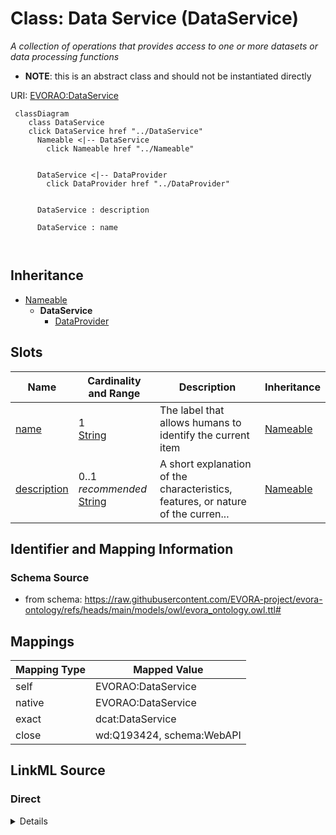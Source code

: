 

# Class: Data Service (DataService)


_A collection of operations that provides access to one or more datasets or data processing functions_




* __NOTE__: this is an abstract class and should not be instantiated directly


URI: [EVORAO:DataService](https://raw.githubusercontent.com/EVORA-project/evora-ontology/refs/heads/main/models/owl/evora_ontology.owl.ttl#DataService)






```mermaid
 classDiagram
    class DataService
    click DataService href "../DataService"
      Nameable <|-- DataService
        click Nameable href "../Nameable"
      

      DataService <|-- DataProvider
        click DataProvider href "../DataProvider"
      
      
      DataService : description
        
      DataService : name
        
      
```





## Inheritance
* [Nameable](Nameable.md)
    * **DataService**
        * [DataProvider](DataProvider.md)



## Slots

| Name | Cardinality and Range | Description | Inheritance |
| ---  | --- | --- | --- |
| [name](name.md) | 1 <br/> [String](String.md) | The label that allows humans to identify the current item | [Nameable](Nameable.md) |
| [description](description.md) | 0..1 _recommended_ <br/> [String](String.md) | A short explanation of the characteristics, features, or nature of the curren... | [Nameable](Nameable.md) |









## Identifier and Mapping Information







### Schema Source


* from schema: https://raw.githubusercontent.com/EVORA-project/evora-ontology/refs/heads/main/models/owl/evora_ontology.owl.ttl#




## Mappings

| Mapping Type | Mapped Value |
| ---  | ---  |
| self | EVORAO:DataService |
| native | EVORAO:DataService |
| exact | dcat:DataService |
| close | wd:Q193424, schema:WebAPI |







## LinkML Source

<!-- TODO: investigate https://stackoverflow.com/questions/37606292/how-to-create-tabbed-code-blocks-in-mkdocs-or-sphinx -->

### Direct

<details>
```yaml
name: DataService
description: A collection of operations that provides access to one or more datasets
  or data processing functions
title: Data Service
from_schema: https://raw.githubusercontent.com/EVORA-project/evora-ontology/refs/heads/main/models/owl/evora_ontology.owl.ttl#
exact_mappings:
- dcat:DataService
close_mappings:
- wd:Q193424
- schema:WebAPI
is_a: Nameable
abstract: true

```
</details>

### Induced

<details>
```yaml
name: DataService
description: A collection of operations that provides access to one or more datasets
  or data processing functions
title: Data Service
from_schema: https://raw.githubusercontent.com/EVORA-project/evora-ontology/refs/heads/main/models/owl/evora_ontology.owl.ttl#
exact_mappings:
- dcat:DataService
close_mappings:
- wd:Q193424
- schema:WebAPI
is_a: Nameable
abstract: true
attributes:
  name:
    name: name
    description: The label that allows humans to identify the current item
    title: name
    comments:
    - 'The title of the item should be as short and descriptive as possible. E.g.
      for virus products it should basically be based on the following Pattern:

      "Virus name", "virus host type", "collection year", "country of collection"
      ex "suspected epidemiological origin", "genotype", "strain", "variant name or
      specific feature"'
    from_schema: https://raw.githubusercontent.com/EVORA-project/evora-ontology/refs/heads/main/models/owl/evora_ontology.owl.ttl#
    exact_mappings:
    - dct:title
    close_mappings:
    - rdfs:label
    rank: 1000
    alias: name
    owner: DataService
    domain_of:
    - Nameable
    range: string
    required: true
    multivalued: false
  description:
    name: description
    description: A short explanation of the characteristics, features, or nature of
      the current item
    title: description
    comments:
    - 'Describe this item in few lines. This description will serve as a summary to
      present the item.

      '
    from_schema: https://raw.githubusercontent.com/EVORA-project/evora-ontology/refs/heads/main/models/owl/evora_ontology.owl.ttl#
    exact_mappings:
    - dct:description
    rank: 1000
    alias: description
    owner: DataService
    domain_of:
    - Nameable
    range: string
    required: false
    recommended: true
    multivalued: false

```
</details>